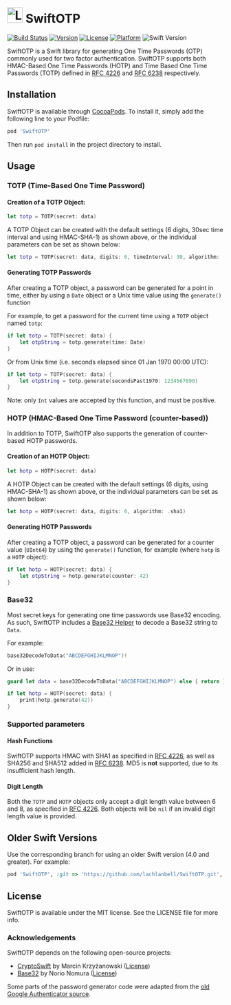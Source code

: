 # <img src="https://user-images.githubusercontent.com/19360256/34930442-5ed005d4-fa04-11e7-8aea-44179368fcde.png" alt="Logo" width="36" height="36"> SwiftOTP

[![Build Status](https://travis-ci.org/lachlanbell/SwiftOTP.svg?branch=master)](https://travis-ci.org/lachlanbell/SwiftOTP)
[![Version](https://img.shields.io/cocoapods/v/SwiftOTP.svg?style=flat)](http://cocoapods.org/pods/SwiftOTP)
[![License](https://img.shields.io/cocoapods/l/SwiftOTP.svg?style=flat)](http://cocoapods.org/pods/SwiftOTP)
[![Platform](https://img.shields.io/cocoapods/p/SwiftOTP.svg?style=flat)](http://cocoapods.org/pods/SwiftOTP)
![Swift Version](https://img.shields.io/badge/Swift-4.1-orange.svg)

SwiftOTP is a Swift library for generating One Time Passwords (OTP) commonly used for two factor authentication. SwiftOTP supports both HMAC-Based One Time Passwords (HOTP) and Time Based One Time Passwords (TOTP) defined in [RFC 4226](https://tools.ietf.org/html/rfc4226) and [RFC 6238](https://tools.ietf.org/html/rfc6238) respectively.
## Installation

SwiftOTP is available through [CocoaPods](http://cocoapods.org). To install it, simply add the following line to your Podfile:

```ruby
pod 'SwiftOTP'
```
Then run `pod install` in the project directory to install.

## Usage
### TOTP (Time-Based One Time Password)

#### Creation of a TOTP Object:
```swift
let totp = TOTP(secret: data)
```
A TOTP Object can be created with the default settings (6 digits, 30sec time interval and using HMAC-SHA-1) as shown above, or the individual parameters can be set as shown below:
```swift
let totp = TOTP(secret: data, digits: 6, timeInterval: 30, algorithm: .sha1)
```
#### Generating TOTP Passwords
After creating a TOTP object, a password can be generated for a point in time, either by using a `Date` object or a Unix time value using the `generate()` function

For example, to get a password for the current time using a `TOTP` object named `totp`:

```swift
if let totp = TOTP(secret: data) {
	let otpString = totp.generate(time: Date)
}
```


Or from Unix time (i.e. seconds elapsed since 01 Jan 1970 00:00 UTC):
```swift
if let totp = TOTP(secret: data) {
	let otpString = totp.generate(secondsPast1970: 1234567890)
}
```
Note: only `Int` values are accepted by this function, and must be positive.

### HOTP (HMAC-Based One Time Password (counter-based))

In addition to TOTP, SwiftOTP also supports the generation of counter-based HOTP passwords.
#### Creation of an HOTP Object:
```swift
let hotp = HOTP(secret: data)
```
A HOTP Object can be created with the default settings (6 digits, using HMAC-SHA-1) as shown above, or the individual parameters can be set as shown below:
```swift
let hotp = HOTP(secret: data, digits: 6, algorithm: .sha1)
```
#### Generating HOTP Passwords
After creating a TOTP object, a password can be generated for a counter value (`UInt64`) by using the `generate()` function, for example (where `hotp` is a `HOTP` object):
```swift
if let hotp = HOTP(secret: data) {
	let otpString = hotp.generate(counter: 42)
}
```

### Base32
Most secret keys for generating one time passwords use Base32 encoding. As such, SwiftOTP includes a [Base32 Helper](https://github.com/norio-nomura/Base32) to decode a Base32 string to `Data`.

For example:
```swift
base32DecodeToData("ABCDEFGHIJKLMNOP")!
```

Or in use:
```swift
guard let data = base32DecodeToData("ABCDEFGHIJKLMNOP") else { return }

if let hotp = HOTP(secret: data) {
	print(hotp.generate(42))
}
```

### Supported parameters
#### Hash Functions
SwiftOTP supports HMAC with SHA1 as specified in [RFC 4226](https://tools.ietf.org/html/rfc4226), as well as SHA256 and SHA512 added in [RFC 6238](https://tools.ietf.org/html/rfc6238). MD5 is **not** supported, due to its insufficient hash length.

#### Digit Length
Both the `TOTP` and `HOTP` objects only accept a digit length value between 6 and 8, as specified in [RFC 4226](https://tools.ietf.org/html/rfc4226). Both objects will be `nil` if an invalid digit length value is provided.

## Older Swift Versions
Use the corresponding branch for using an older Swift version (4.0 and greater). For example:
```ruby
pod 'SwiftOTP', :git => 'https://github.com/lachlanbell/SwiftOTP.git', :branch => 'swift-4.0'
```

## License
SwiftOTP is available under the MIT license. See the LICENSE file for more info.

### Acknowledgements
SwiftOTP depends on the following open-source projects:

* [CryptoSwift](https://github.com/krzyzanowskim/CryptoSwift) by Marcin Krzyżanowski ([License](https://github.com/krzyzanowskim/CryptoSwift/tree/master/LICENSE))
* [Base32](https://github.com/norio-nomura/Base32) by Norio Nomura ([License](https://github.com/norio-nomura/Base32/blob/master/LICENSE))

Some parts of the password generator code were adapted from the [old Google Authenticator source](https://github.com/google/google-authenticator).
